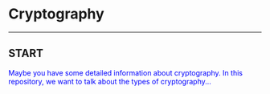 # Cryptography


<hr>


## START
<p style="color: blue;">Maybe you have some detailed information about cryptography.  In this repository, we want to talk about the types of cryptography...</p>